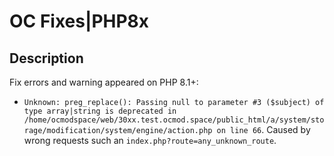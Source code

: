 #  OC Fixes|PHP8x

## Description
Fix errors and warning appeared on PHP 8.1+:
* `Unknown: preg_replace(): Passing null to parameter #3 ($subject) of type array|string is deprecated in /home/ocmodspace/web/30xx.test.ocmod.space/public_html/a/system/storage/modification/system/engine/action.php on line 66`. Caused by wrong requests such an `index.php?route=any_unknown_route`.
